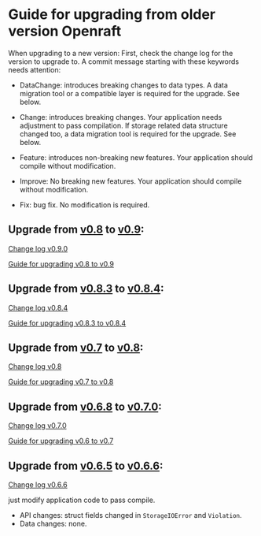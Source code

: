 # Guide for upgrading from older version Openraft

When upgrading to a new version:
First, check the change log for the version to upgrade to.
A commit message starting with these keywords needs attention:

- DataChange: introduces breaking changes to data types. 
  A data migration tool or a compatible layer is required for the upgrade. See below.

- Change: introduces breaking changes. Your application needs adjustment to pass compilation.
  If storage related data structure changed too, a data migration tool is required for the upgrade. See below.

- Feature: introduces non-breaking new features. Your application should compile without modification.

- Improve: No breaking new features. Your application should compile without modification.

- Fix: bug fix. No modification is required.

## Upgrade from [v0.8](https://github.com/datafuselabs/openraft/tree/v0.8.9) to [v0.9](https://github.com/datafuselabs/openraft/tree/release-0.9):

[Change log v0.9.0](https://github.com/datafuselabs/openraft/blob/release-0.9/change-log.md)

[Guide for upgrading v0.8 to v0.9](`crate::docs::upgrade_guide::upgrade_08_09`)

## Upgrade from [v0.8.3](https://github.com/datafuselabs/openraft/tree/v0.8.3) to [v0.8.4](https://github.com/datafuselabs/openraft/tree/v0.8.4):

[Change log v0.8.4](https://github.com/datafuselabs/openraft/blob/release-0.8/change-log.md)

[Guide for upgrading v0.8.3 to v0.8.4](https://docs.rs/openraft/0.8.9/openraft/docs/upgrade_guide/upgrade_083_084)

## Upgrade from [v0.7](https://github.com/datafuselabs/openraft/tree/v0.7.4) to [v0.8](https://github.com/datafuselabs/openraft/tree/release-0.8):

[Change log v0.8](https://github.com/datafuselabs/openraft/blob/release-0.8/change-log.md)

[Guide for upgrading v0.7 to v0.8](https://docs.rs/openraft/0.8.9/openraft/docs/upgrade_guide/upgrade_07_08)

## Upgrade from [v0.6.8](https://github.com/datafuselabs/openraft/tree/v0.6.8) to [v0.7.0](https://github.com/datafuselabs/openraft/tree/v0.7.0):

[Change log v0.7.0](https://github.com/datafuselabs/openraft/blob/release-0.7/change-log.md#v070)

[Guide for upgrading v0.6 to v0.7](https://docs.rs/openraft/0.8.9/openraft/docs/upgrade_guide/upgrade_06_07)


## Upgrade from [v0.6.5](https://github.com/datafuselabs/openraft/tree/v0.6.5) to [v0.6.6](https://github.com/datafuselabs/openraft/tree/v0.6.6):

[Change log v0.6.6](https://github.com/datafuselabs/openraft/blob/release-0.6/change-log.md#v066)

just modify application code to pass compile.

- API changes: struct fields changed in `StorageIOError` and `Violation`.
- Data changes: none.

